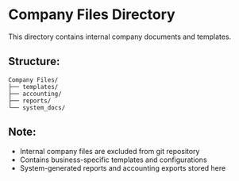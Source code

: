 # Company Files Directory

This directory contains internal company documents and templates.

## Structure:
```
Company Files/
├── templates/
├── accounting/
├── reports/
└── system_docs/
```

## Note:
- Internal company files are excluded from git repository
- Contains business-specific templates and configurations
- System-generated reports and accounting exports stored here